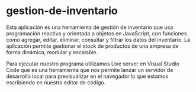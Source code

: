 # gestion-de-inventario

Esta aplicación es una herramienta de gestión de inventario que usa programación reactiva y orientada a objetos en JavaScript, con funciones como agregar, editar, eliminar, consultar y filtrar los datos del inventario. La aplicación permite gestionar el stock de productos de una empresa de forma dinámica, modular y escalable.

Para ejecutar nuestro programa utilizamos Live server en Visual Studio Code que es una herramienta que nos permite lanzar un servidor de desarrollo local para previsualizar en el navegador lo que estamos escribiendo en nuestro editor de código.
